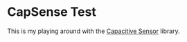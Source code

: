 CapSense Test
=============

This is my playing around with the [Capacitive Sensor][capsense-gh] library.

[capsense-gh]: https://github.com/PaulStoffregen/CapacitiveSensor
